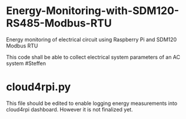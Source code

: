 # Energy-Monitoring-with-SDM120-RS485-Modbus-RTU
Energy monitoring of electrical circuit using Raspberry Pi and SDM120 Modbus RTU

This code shall be able to collect electrical system parameters of an AC system
#Steffen
# cloud4rpi.py 
This file should be edited to enable logging energy measurements into cloud4rpi dashboard. However it is not finalized yet.
